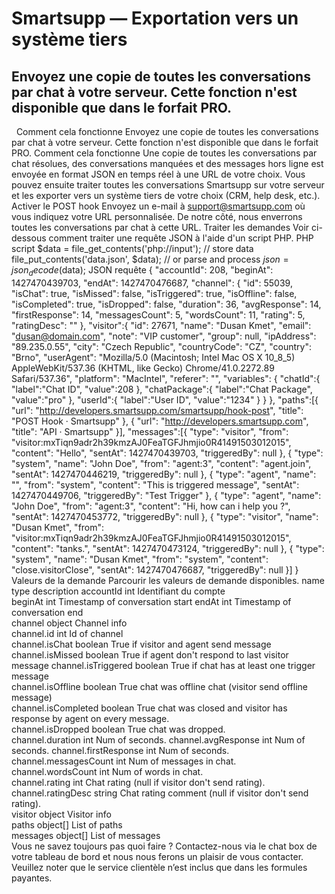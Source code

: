 # Smartsupp — Exportation vers un système tiers
## Envoyez une copie de toutes les conversations par chat à votre serveur. Cette fonction n'est disponible que dans le forfait PRO.
  Comment cela fonctionne 
Envoyez une copie de toutes les conversations par chat à votre serveur.
Cette fonction n'est disponible que dans le forfait PRO.
Comment cela fonctionne
Une copie de toutes les conversations par chat résolues, des conversations manquées et des messages hors ligne est envoyée en format JSON en temps réel à une URL de votre choix. Vous pouvez ensuite traiter toutes les conversations Smartsupp sur votre serveur et les exporter vers un système tiers de votre choix (CRM, help desk, etc.).
Activer le POST hook
Envoyez un e-mail à support@smartsupp.com où vous indiquez votre URL personnalisée. De notre côté, nous enverrons toutes les conversations par chat à cette URL.
Traiter les demandes
Voir ci-dessous comment traiter une requête JSON à l'aide d'un script PHP.
PHP script
$data = file_get_contents('php://input'); // store data file_put_contents('data.json', $data); // or parse and process $json = json_decode($data);
JSON requête
{ "accountId": 208, "beginAt": 1427470439703, "endAt": 1427470476687, "channel": { "id": 55039, "isChat": true, "isMissed": false, "isTriggered": true, "isOffline": false, "isCompleted": true, "isDropped": false, "duration": 36, "avgResponse": 14, "firstResponse": 14, "messagesCount": 5, "wordsCount": 11, "rating": 5, "ratingDesc": "" }, "visitor":{ "id": 27671, "name": "Dusan Kmet", "email": "dusan@domain.com", "note": "VIP customer", "group": null, "ipAddress": "89.235.0.55", "city": "Czech Republic", "countryCode": "CZ", "country": "Brno", "userAgent": "Mozilla/5.0 (Macintosh; Intel Mac OS X 10_8_5) AppleWebKit/537.36 (KHTML, like Gecko) Chrome/41.0.2272.89 Safari/537.36", "platform": "MacIntel", "referer": "", "variables": { "chatId":{ "label":"Chat ID", "value":208 }, "chatPackage":{ "label":"Chat Package", "value":"pro" }, "userId":{ "label":"User ID", "value":"1234" } } }, "paths":[{ "url": "http://developers.smartsupp.com/smartsupp/hook-post", "title": "POST Hook · Smartsupp" }, { "url": "http://developers.smartsupp.com", "title": "API · Smartsupp" }], "messages":[{ "type": "visitor", "from": "visitor:mxTiqn9adr2h39kmzAJ0FeaTGFJhmjio0R41491503012015", "content": "Hello", "sentAt": 1427470439703, "triggeredBy": null }, { "type": "system", "name": "John Doe", "from": "agent:3", "content": "agent.join", "sentAt": 1427470446219, "triggeredBy": null }, { "type": "agent", "name": "", "from": "system", "content": "This is triggered message", "sentAt": 1427470449706, "triggeredBy": "Test Trigger" }, { "type": "agent", "name": "John Doe", "from": "agent:3", "content": "Hi, how can i help you ?", "sentAt": 1427470453772, "triggeredBy": null }, { "type": "visitor", "name": "Dusan Kmet", "from": "visitor:mxTiqn9adr2h39kmzAJ0FeaTGFJhmjio0R41491503012015", "content": "tanks.", "sentAt": 1427470473124, "triggeredBy": null }, { "type": "system", "name": "Dusan Kmet", "from": "system", "content": "close.visitorClose", "sentAt": 1427470476687, "triggeredBy": null }] }
Valeurs de la demande
Parcourir les valeurs de demande disponibles.
name type description 
accountId	int	Identifiant du compte	
beginAt	int	Timestamp of conversation start	
endAt	int	Timestamp of conversation end	
channel	object	Channel info	
channel.id	int	Id of channel	
channel.isChat	boolean	True if visitor and agent send message	
channel.isMissed	boolean	True if agent don't respond to last visitor message	
channel.isTriggered	boolean	True if chat has at least one trigger message	
channel.isOffline	boolean	True chat was offline chat (visitor send offline message)	
channel.isCompleted	boolean	True chat was closed and visitor has response by agent on every message.	
channel.isDropped	boolean	True chat was dropped.	
channel.duration	int	Num of seconds.	
channel.avgResponse	int	Num of seconds.	
channel.firstResponse	int	Num of seconds.	
channel.messagesCount	int	Num of messages in chat.	
channel.wordsCount	int	Num of words in chat.	
channel.rating	int	Chat rating (null if visitor don't send rating).	
channel.ratingDesc	string	Chat rating comment (null if visitor don't send rating).	
visitor	object	Visitor info	
paths	object[]	List of paths	
messages	object[]	List of messages	
Vous ne savez toujours pas quoi faire ? Contactez-nous via le chat box de votre tableau de bord et nous nous ferons un plaisir de vous contacter. Veuillez noter que le service clientèle n’est inclus que dans les formules payantes.

